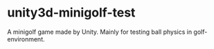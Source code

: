# unity3d-minigolf-test
A minigolf game made by Unity. Mainly for testing ball physics in golf-environment.
